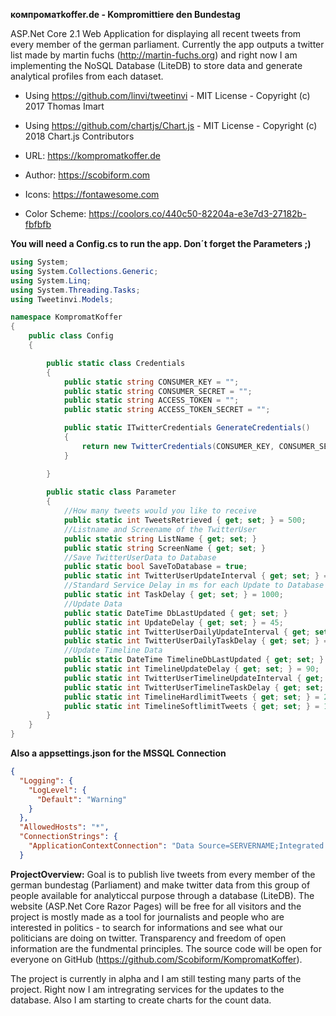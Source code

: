 <b>компроматkoffer.de - Kompromittiere den Bundestag</b>

ASP.Net Core 2.1 Web Application for displaying all recent tweets from every member of the german parliament. Currently the app outputs a twitter list made by martin fuchs (http://martin-fuchs.org) and right now I am implementing the NoSQL Database (LiteDB) to store  data and generate analytical profiles from each dataset.

- Using https://github.com/linvi/tweetinvi - MIT License - Copyright (c) 2017 Thomas Imart
- Using https://github.com/chartjs/Chart.js - MIT License - Copyright (c) 2018 Chart.js Contributors

- URL: https://kompromatkoffer.de
- Author: https://scobiform.com

- Icons: https://fontawesome.com
- Color Scheme: https://coolors.co/440c50-82204a-e3e7d3-27182b-fbfbfb

<b>You will need a Config.cs to run the app. Don´t forget the Parameters ;)</b>

```C#
using System;
using System.Collections.Generic;
using System.Linq;
using System.Threading.Tasks;
using Tweetinvi.Models;

namespace KompromatKoffer
{
    public class Config
    {

        public static class Credentials
        {
            public static string CONSUMER_KEY = "";
            public static string CONSUMER_SECRET = "";
            public static string ACCESS_TOKEN = "";
            public static string ACCESS_TOKEN_SECRET = "";

            public static ITwitterCredentials GenerateCredentials()
            {
                return new TwitterCredentials(CONSUMER_KEY, CONSUMER_SECRET, ACCESS_TOKEN, ACCESS_TOKEN_SECRET);
            }

        } 
        
        public static class Parameter
        {
            //How many tweets would you like to receive
            public static int TweetsRetrieved { get; set; } = 500;
            //Listname and Screename of the TwitterUser
            public static string ListName { get; set; } 
            public static string ScreenName { get; set; } 
            //Save TwitterUserData to Database
            public static bool SaveToDatabase = true;
            public static int TwitterUserUpdateInterval { get; set; } = 45;
            //Standard Service Delay in ms for each Update to Database
            public static int TaskDelay { get; set; } = 1000;
            //Update Data
            public static DateTime DbLastUpdated { get; set; }
            public static int UpdateDelay { get; set; } = 45;
            public static int TwitterUserDailyUpdateInterval { get; set; } = 240;
            public static int TwitterUserDailyTaskDelay { get; set; } = 240000;
            //Update Timeline Data
            public static DateTime TimelineDbLastUpdated { get; set; }
            public static int TimelineUpdateDelay { get; set; } = 90;
            public static int TwitterUserTimelineUpdateInterval { get; set; } = 480;
            public static int TwitterUserTimelineTaskDelay { get; set; } = 960000;
            public static int TimelineHardlimitTweets { get; set; } = 20;
            public static int TimelineSoftlimitTweets { get; set; } = 10;
        }
    }
} 
```

<b>Also a appsettings.json for the MSSQL Connection</b>
```json
{
  "Logging": {
    "LogLevel": {
      "Default": "Warning"
    }
  },
  "AllowedHosts": "*",
  "ConnectionStrings": {
    "ApplicationContextConnection": "Data Source=SERVERNAME;Integrated Security=False;User ID=USERLOGIN;Password=PASSWORD;Connect Timeout=30;Encrypt=False;TrustServerCertificate=True;ApplicationIntent=ReadWrite;MultiSubnetFailover=False"
  }
```


<b>ProjectOverview:</b>
Goal is to publish live tweets from every member of the german bundestag (Parliament) and make twitter data from this group of people available for analyticcal purpose through a database (LiteDB). The website (ASP.Net Core Razor Pages) will be free for all visitors and the project is mostly made as a tool for journalists and people who are interested in politics - to search for informations and see what our politicians are doing on twitter. Transparency and freedom of open information are the fundmental principles. The source code will be open for everyone on GitHub (https://github.com/Scobiform/KompromatKoffer). 

The project is currently in alpha and I am still testing many parts of the project. Right now I am intregrating services for the updates to the database. Also I am starting to create charts for the count data.
